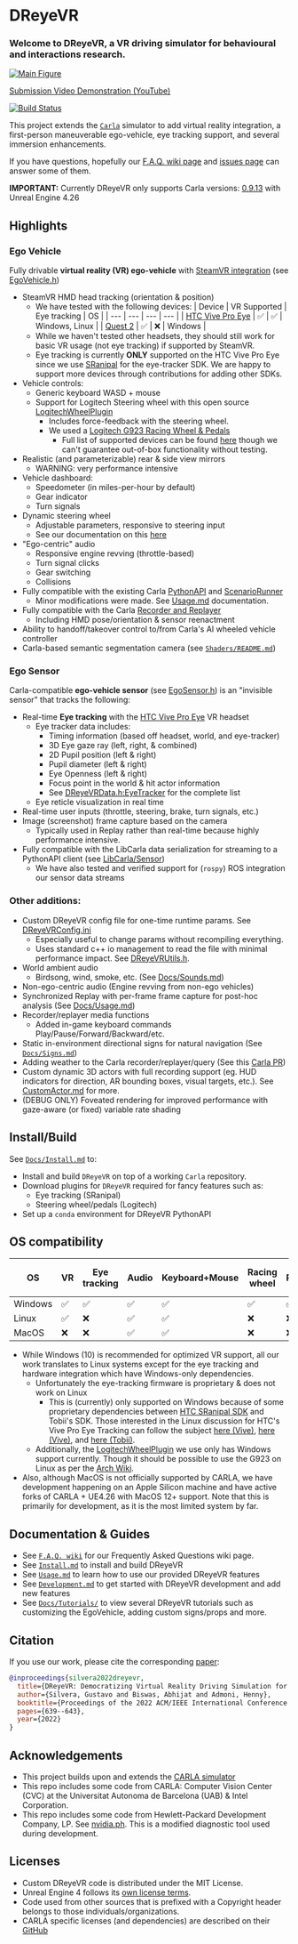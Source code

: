 # DReyeVR
### Welcome to DReyeVR, a VR driving simulator for behavioural and interactions research.

[![Main Figure](Docs/Figures/demo.gif)](https://www.youtube.com/watch?v=yGIPSDOMGpY)

[Submission Video Demonstration (YouTube)](https://www.youtube.com/watch?v=yGIPSDOMGpY)
<!-- Welcome to the DReyeVR wiki! -->

[![Build Status](https://github.com/HARPLab/DReyeVR/actions/workflows/ci.yml/badge.svg)](https://github.com/HARPLab/DReyeVR/actions/workflows/ci.yml)

This project extends the [`Carla`](https://github.com/carla-simulator/carla/tree/0.9.13) simulator to add virtual reality integration, a first-person maneuverable ego-vehicle, eye tracking support, and several immersion enhancements.

If you have questions, hopefully our [F.A.Q. wiki page](https://github.com/HARPLab/DReyeVR/wiki/Frequently-Asked-Questions) and [issues page](https://github.com/HARPLab/DReyeVR/issues?q=is%3Aissue+is%3Aclosed) can answer some of them.

**IMPORTANT:** Currently DReyeVR only supports Carla versions: [0.9.13](https://github.com/carla-simulator/carla/tree/0.9.13) with Unreal Engine 4.26

## Highlights
### Ego Vehicle
Fully drivable **virtual reality (VR) ego-vehicle** with [SteamVR integration](https://github.com/ValveSoftware/steamvr_unreal_plugin/tree/4.23) (see [EgoVehicle.h](DReyeVR/EgoVehicle.h))
- SteamVR HMD head tracking (orientation & position)
  - We have tested with the following devices:
    | Device | VR Supported | Eye tracking | OS |
    | --- | --- | --- | --- |
    | [HTC Vive Pro Eye](https://business.vive.com/us/product/vive-pro-eye-office/) | :white_check_mark: | :white_check_mark: | Windows, Linux |
    | [Quest 2](https://www.oculus.com/quest-2/) | :white_check_mark: | :x: | Windows |
  - While we haven't tested other headsets, they should still work for basic VR usage (not eye tracking) if supported by SteamVR.
  - Eye tracking is currently **ONLY** supported on the HTC Vive Pro Eye since we use [SRanipal](https://forum.htc.com/topic/5641-sranipal-faq/) for the eye-tracker SDK. We are happy to support more devices through contributions for adding other SDKs. 
- Vehicle controls:
  - Generic keyboard WASD + mouse
  - Support for Logitech Steering wheel with this open source [LogitechWheelPlugin](https://github.com/HARPLab/LogitechWheelPlugin) 
    - Includes force-feedback with the steering wheel.
    - We used a [Logitech G923 Racing Wheel & Pedals](https://www.logitechg.com/en-us/products/driving/driving-force-racing-wheel.html)
      - Full list of supported devices can be found [here](https://github.com/HARPLab/LogitechWheelPlugin/blob/master/README.md) though we can't guarantee out-of-box functionality without testing. 
- Realistic (and parameterizable) rear & side view mirrors 
  - WARNING: very performance intensive
- Vehicle dashboard:
  - Speedometer (in miles-per-hour by default)
  - Gear indicator
  - Turn signals
- Dynamic steering wheel
  - Adjustable parameters, responsive to steering input
  - See our documentation on this [here](Docs/Model.md)
- "Ego-centric" audio 
  - Responsive engine revving (throttle-based)
  - Turn signal clicks
  - Gear switching
  - Collisions
- Fully compatible with the existing Carla [PythonAPI](https://carla.readthedocs.io/en/0.9.13/python_api/) and [ScenarioRunner](https://github.com/carla-simulator/scenario_runner/tree/v0.9.13)
  - Minor modifications were made. See [Usage.md](Docs/Usage.md) documentation.
- Fully compatible with the Carla [Recorder and Replayer](https://carla.readthedocs.io/en/0.9.13/adv_recorder/) 
  - Including HMD pose/orientation & sensor reenactment 
- Ability to handoff/takeover control to/from Carla's AI wheeled vehicle controller
- Carla-based semantic segmentation camera (see [`Shaders/README.md`](Shaders/README.md))
### Ego Sensor
Carla-compatible **ego-vehicle sensor** (see [EgoSensor.h](DReyeVR/EgoSensor.h)) is an "invisible sensor" that tracks the following:
- Real-time **Eye tracking** with the [HTC Vive Pro Eye](https://enterprise.vive.com/us/product/vive-pro-eye-office/) VR headset
  - Eye tracker data includes:
    - Timing information (based off headset, world, and eye-tracker)
    - 3D Eye gaze ray (left, right, & combined)
    - 2D Pupil position (left & right)
    - Pupil diameter (left & right)
    - Eye Openness (left & right)
    - Focus point in the world & hit actor information
    - See [DReyeVRData.h:EyeTracker](Carla/Sensor/DReyeVRData.h) for the complete list
  - Eye reticle visualization in real time
- Real-time user inputs (throttle, steering, brake, turn signals, etc.)
- Image (screenshot) frame capture based on the camera 
  - Typically used in Replay rather than real-time because highly performance intensive.
- Fully compatible with the LibCarla data serialization for streaming to a PythonAPI client (see [LibCarla/Sensor](LibCarla/Sensor))
  - We have also tested and verified support for (`rospy`) ROS integration our sensor data streams

### Other additions:
- Custom DReyeVR config file for one-time runtime params. See [DReyeVRConfig.ini](Configs/DReyeVRConfig.ini)
  - Especially useful to change params without recompiling everything.
  - Uses standard c++ io management to read the file with minimal performance impact. See [DReyeVRUtils.h](DReyeVR/DReyeVRUtils.h).
- World ambient audio
  - Birdsong, wind, smoke, etc. (See [Docs/Sounds.md](Docs/Sounds.md))
- Non-ego-centric audio (Engine revving from non-ego vehicles)
- Synchronized Replay with per-frame frame capture for post-hoc analysis (See [Docs/Usage.md](Docs/Usage.md))
- Recorder/replayer media functions
  - Added in-game keyboard commands Play/Pause/Forward/Backward/etc.
- Static in-environment directional signs for natural navigation (See [`Docs/Signs.md`](Docs/Signs.md))
- Adding weather to the Carla recorder/replayer/query (See this [Carla PR](https://github.com/carla-simulator/carla/pull/5235))
- Custom dynamic 3D actors with full recording support (eg. HUD indicators for direction, AR bounding boxes, visual targets, etc.). See [CustomActor.md](Docs/CustomActor.md) for more.
- (DEBUG ONLY) Foveated rendering for improved performance with gaze-aware (or fixed) variable rate shading

## Install/Build
See [`Docs/Install.md`](Docs/Install.md) to:
- Install and build `DReyeVR` on top of a working `Carla` repository. 
- Download plugins for `DReyeVR` required for fancy features such as:
  - Eye tracking (SRanipal)
  - Steering wheel/pedals (Logitech)
- Set up a `conda` environment for DReyeVR PythonAPI

## OS compatibility
| OS | VR | Eye tracking | Audio | Keyboard+Mouse | Racing wheel | Foveated Rendering (Editor) |
| --- | --- | --- | --- | --- | --- | --- |
| Windows | :white_check_mark: | :white_check_mark: | :white_check_mark: | :white_check_mark: | :white_check_mark: | :white_check_mark: |
| Linux | :white_check_mark: | :x: | :white_check_mark: | :white_check_mark: | :x: | :x: |
| MacOS | :x: | :x: | :white_check_mark: | :white_check_mark: | :x: | :x: |
- While Windows (10) is recommended for optimized VR support, all our work translates to Linux systems except for the eye tracking and hardware integration which have Windows-only dependencies.
  - Unfortunately the eye-tracking firmware is proprietary & does not work on Linux
    - This is (currently) only supported on Windows because of some proprietary dependencies between [HTC SRanipal SDK](https://developer.vive.com/resources/knowledgebase/vive-sranipal-sdk/) and Tobii's SDK. Those interested in the Linux discussion for HTC's Vive Pro Eye Tracking can follow the subject [here (Vive)](https://forum.vive.com/topic/6994-eye-tracking-in-linux/), [here (Vive)](https://forum.vive.com/topic/7012-vive-pro-eye-on-ubuntu-16-or-18/), and [here (Tobii)](https://developer.tobii.com/community/forums/topic/vive-pro-eye-with-stream-engine/).
  - Additionally, the [LogitechWheelPlugin](https://github.com/HARPLab/LogitechWheelPlugin) we use only has Windows support currently. Though it should be possible to use the G923 on Linux as per the [Arch Wiki](https://wiki.archlinux.org/title/Logitech_Racing_Wheel).
- Also, although MacOS is not officially supported by CARLA, we have development happening on an Apple Silicon machine and have active forks of CARLA + UE4.26 with MacOS 12+ support. Note that this is primarily for development, as it is the most limited system by far. 

## Documentation & Guides
- See [`F.A.Q. wiki`](https://github.com/HARPLab/DReyeVR/wiki/Frequently-Asked-Questions) for our Frequently Asked Questions wiki page.
- See [`Install.md`](Docs/Install.md) to install and build DReyeVR
- See [`Usage.md`](Docs/Usage.md) to learn how to use our provided DReyeVR features
- See [`Development.md`](Docs/Development.md) to get started with DReyeVR development and add new features
- See [`Docs/Tutorials/`](Docs/Tutorials/) to view several DReyeVR tutorials such as customizing the EgoVehicle, adding custom signs/props and more.

## Citation
If you use our work, please cite the corresponding [paper](https://arxiv.org/abs/2201.01931):
```bibtex
@inproceedings{silvera2022dreyevr,
  title={DReyeVR: Democratizing Virtual Reality Driving Simulation for Behavioural \& Interaction Research},
  author={Silvera, Gustavo and Biswas, Abhijat and Admoni, Henny},
  booktitle={Proceedings of the 2022 ACM/IEEE International Conference on Human-Robot Interaction},
  pages={639--643},
  year={2022}
}
```

## Acknowledgements

- This project builds upon and extends the [CARLA simulator](https://carla.org/)
- This repo includes some code from CARLA: Computer Vision Center (CVC) at the Universitat Autonoma de Barcelona (UAB) & Intel Corporation.
- This repo includes some code from Hewlett-Packard Development Company, LP. See [nvidia.ph](Tools/Diagnostics/collectl/nvidia.ph). This is a modified diagnostic tool used during development. 

## Licenses
- Custom DReyeVR code is distributed under the MIT License.
- Unreal Engine 4 follows its [own license terms](https://www.unrealengine.com/en-US/faq).
- Code used from other sources that is prefixed with a Copyright header belongs to those individuals/organizations. 
- CARLA specific licenses (and dependencies) are described on their [GitHub](https://github.com/carla-simulator/carla#licenses)
